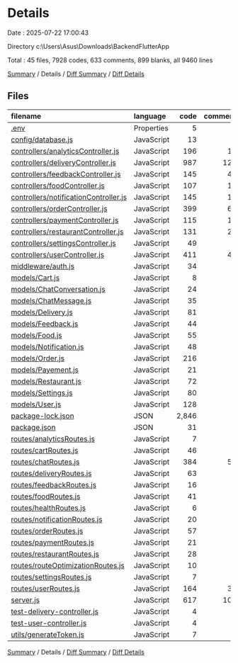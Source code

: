 # Details

Date : 2025-07-22 17:00:43

Directory c:\\Users\\Asus\\Downloads\\BackendFlutterApp

Total : 45 files,  7928 codes, 633 comments, 899 blanks, all 9460 lines

[Summary](results.md) / Details / [Diff Summary](diff.md) / [Diff Details](diff-details.md)

## Files
| filename | language | code | comment | blank | total |
| :--- | :--- | ---: | ---: | ---: | ---: |
| [.env](/.env) | Properties | 5 | 0 | 6 | 11 |
| [config/database.js](/config/database.js) | JavaScript | 13 | 0 | 2 | 15 |
| [controllers/analyticsController.js](/controllers/analyticsController.js) | JavaScript | 196 | 19 | 15 | 230 |
| [controllers/deliveryController.js](/controllers/deliveryController.js) | JavaScript | 987 | 121 | 173 | 1,281 |
| [controllers/feedbackController.js](/controllers/feedbackController.js) | JavaScript | 145 | 45 | 36 | 226 |
| [controllers/foodController.js](/controllers/foodController.js) | JavaScript | 107 | 15 | 25 | 147 |
| [controllers/notificationController.js](/controllers/notificationController.js) | JavaScript | 145 | 18 | 32 | 195 |
| [controllers/orderController.js](/controllers/orderController.js) | JavaScript | 399 | 67 | 74 | 540 |
| [controllers/paymentController.js](/controllers/paymentController.js) | JavaScript | 115 | 11 | 15 | 141 |
| [controllers/restaurantController.js](/controllers/restaurantController.js) | JavaScript | 131 | 20 | 31 | 182 |
| [controllers/settingsController.js](/controllers/settingsController.js) | JavaScript | 49 | 7 | 9 | 65 |
| [controllers/userController.js](/controllers/userController.js) | JavaScript | 411 | 47 | 74 | 532 |
| [middleware/auth.js](/middleware/auth.js) | JavaScript | 34 | 0 | 4 | 38 |
| [models/Cart.js](/models/Cart.js) | JavaScript | 8 | 0 | 4 | 12 |
| [models/ChatConversation.js](/models/ChatConversation.js) | JavaScript | 24 | 5 | 6 | 35 |
| [models/ChatMessage.js](/models/ChatMessage.js) | JavaScript | 35 | 2 | 5 | 42 |
| [models/Delivery.js](/models/Delivery.js) | JavaScript | 81 | 4 | 5 | 90 |
| [models/Feedback.js](/models/Feedback.js) | JavaScript | 44 | 1 | 4 | 49 |
| [models/Food.js](/models/Food.js) | JavaScript | 55 | 0 | 4 | 59 |
| [models/Notification.js](/models/Notification.js) | JavaScript | 48 | 3 | 6 | 57 |
| [models/Order.js](/models/Order.js) | JavaScript | 216 | 4 | 10 | 230 |
| [models/Payement.js](/models/Payement.js) | JavaScript | 21 | 1 | 5 | 27 |
| [models/Restaurant.js](/models/Restaurant.js) | JavaScript | 72 | 0 | 3 | 75 |
| [models/Settings.js](/models/Settings.js) | JavaScript | 80 | 1 | 4 | 85 |
| [models/User.js](/models/User.js) | JavaScript | 128 | 6 | 6 | 140 |
| [package-lock.json](/package-lock.json) | JSON | 2,846 | 0 | 1 | 2,847 |
| [package.json](/package.json) | JSON | 31 | 0 | 1 | 32 |
| [routes/analyticsRoutes.js](/routes/analyticsRoutes.js) | JavaScript | 7 | 2 | 4 | 13 |
| [routes/cartRoutes.js](/routes/cartRoutes.js) | JavaScript | 46 | 1 | 10 | 57 |
| [routes/chatRoutes.js](/routes/chatRoutes.js) | JavaScript | 384 | 58 | 77 | 519 |
| [routes/deliveryRoutes.js](/routes/deliveryRoutes.js) | JavaScript | 63 | 4 | 9 | 76 |
| [routes/feedbackRoutes.js](/routes/feedbackRoutes.js) | JavaScript | 16 | 5 | 7 | 28 |
| [routes/foodRoutes.js](/routes/foodRoutes.js) | JavaScript | 41 | 3 | 8 | 52 |
| [routes/healthRoutes.js](/routes/healthRoutes.js) | JavaScript | 6 | 1 | 3 | 10 |
| [routes/notificationRoutes.js](/routes/notificationRoutes.js) | JavaScript | 20 | 7 | 9 | 36 |
| [routes/orderRoutes.js](/routes/orderRoutes.js) | JavaScript | 57 | 8 | 13 | 78 |
| [routes/paymentRoutes.js](/routes/paymentRoutes.js) | JavaScript | 21 | 1 | 4 | 26 |
| [routes/restaurantRoutes.js](/routes/restaurantRoutes.js) | JavaScript | 28 | 1 | 6 | 35 |
| [routes/routeOptimizationRoutes.js](/routes/routeOptimizationRoutes.js) | JavaScript | 10 | 2 | 4 | 16 |
| [routes/settingsRoutes.js](/routes/settingsRoutes.js) | JavaScript | 7 | 1 | 3 | 11 |
| [routes/userRoutes.js](/routes/userRoutes.js) | JavaScript | 164 | 39 | 31 | 234 |
| [server.js](/server.js) | JavaScript | 617 | 101 | 142 | 860 |
| [test-delivery-controller.js](/test-delivery-controller.js) | JavaScript | 4 | 1 | 3 | 8 |
| [test-user-controller.js](/test-user-controller.js) | JavaScript | 4 | 1 | 3 | 8 |
| [utils/generateToken.js](/utils/generateToken.js) | JavaScript | 7 | 0 | 3 | 10 |

[Summary](results.md) / Details / [Diff Summary](diff.md) / [Diff Details](diff-details.md)